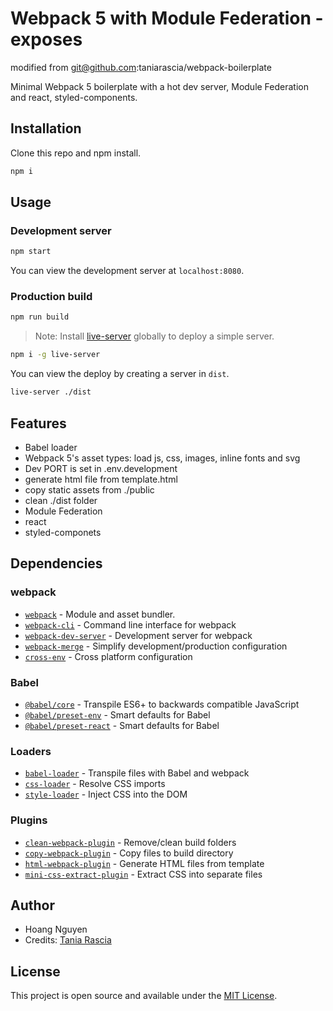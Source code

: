 # Webpack 5 with Module Federation - exposes
modified from git@github.com:taniarascia/webpack-boilerplate

Minimal Webpack 5 boilerplate with a hot dev server, Module Federation and react, styled-components.

## Installation

Clone this repo and npm install.

```bash
npm i
```

## Usage

### Development server

```bash
npm start
```

You can view the development server at `localhost:8080`.

### Production build

```bash
npm run build
```

> Note: Install [live-server](https://www.npmjs.com/package/live-server) globally to deploy a simple server.

```bash
npm i -g live-server
```

You can view the deploy by creating a server in `dist`.

```bash
live-server ./dist
```

## Features

- Babel loader
- Webpack 5's asset types: load js, css, images, inline fonts and svg
- Dev PORT is set in .env.development
- generate html file from template.html
- copy static assets from ./public
- clean ./dist folder
- Module Federation
- react
- styled-componets

## Dependencies

### webpack

- [`webpack`](https://github.com/webpack/webpack) - Module and asset bundler.
- [`webpack-cli`](https://github.com/webpack/webpack-cli) - Command line interface for webpack
- [`webpack-dev-server`](https://github.com/webpack/webpack-dev-server) - Development server for webpack
- [`webpack-merge`](https://github.com/survivejs/webpack-merge) - Simplify development/production configuration
- [`cross-env`](https://github.com/kentcdodds/cross-env) - Cross platform configuration

### Babel

- [`@babel/core`](https://www.npmjs.com/package/@babel/core) - Transpile ES6+ to backwards compatible JavaScript
- [`@babel/preset-env`](https://babeljs.io/docs/en/babel-preset-env) - Smart defaults for Babel
- [`@babel/preset-react`](https://babeljs.io/docs/en/babel-preset-react) - Smart defaults for Babel

### Loaders

- [`babel-loader`](https://webpack.js.org/loaders/babel-loader/) - Transpile files with Babel and webpack
- [`css-loader`](https://webpack.js.org/loaders/css-loader/) - Resolve CSS imports
- [`style-loader`](https://webpack.js.org/loaders/style-loader/) - Inject CSS into the DOM

### Plugins

- [`clean-webpack-plugin`](https://github.com/johnagan/clean-webpack-plugin) - Remove/clean build folders
- [`copy-webpack-plugin`](https://github.com/webpack-contrib/copy-webpack-plugin) - Copy files to build directory
- [`html-webpack-plugin`](https://github.com/jantimon/html-webpack-plugin) - Generate HTML files from template
- [`mini-css-extract-plugin`](https://github.com/webpack-contrib/mini-css-extract-plugin) - Extract CSS into separate files

## Author
- Hoang Nguyen
- Credits: [Tania Rascia](https://www.taniarascia.com)

## License

This project is open source and available under the [MIT License](LICENSE).
